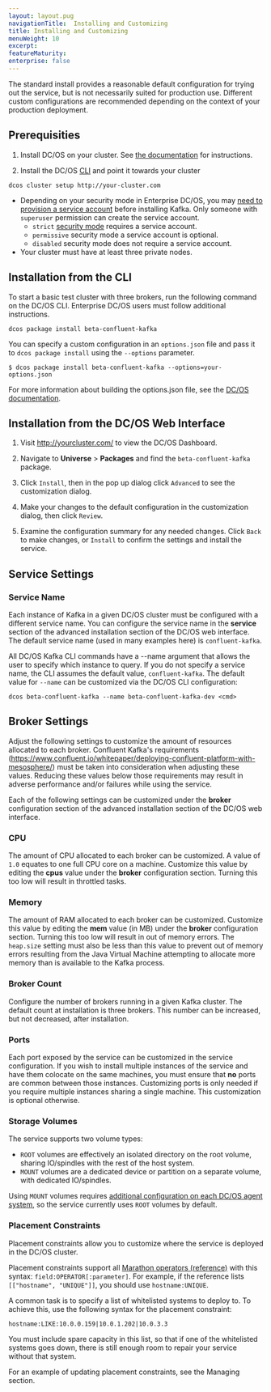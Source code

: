 ```yaml
---
layout: layout.pug
navigationTitle:  Installing and Customizing
title: Installing and Customizing
menuWeight: 10
excerpt:
featureMaturity:
enterprise: false
---
```


The standard install provides a reasonable default configuration for trying out the service, but is not necessarily suited for production use. Different custom configurations are recommended depending on the context of your production deployment.

## Prerequisities

1. Install DC/OS on your cluster. See [the documentation](/1.10/installing/) for instructions.

1. Install the DC/OS [CLI](https://dcos.io/docs/1.10/cli/install/) and point it towards your cluster

```
dcos cluster setup http://your-cluster.com
```

- Depending on your security mode in Enterprise DC/OS, you may [need to provision a service account](/services/beta-confluent-kafka/confluent-auth/) before installing Kafka. Only someone with `superuser` permission can create the service account.
	- `strict` [security mode](/1.10/administration/installing/custom/configuration-parameters/#security) requires a service account.
	- `permissive` security mode a service account is optional.
	- `disabled` security mode does not require a service account.
- Your cluster must have at least three private nodes.

## Installation from the CLI

To start a basic test cluster with three brokers, run the following command on the DC/OS CLI. Enterprise DC/OS users must follow additional instructions.

```
dcos package install beta-confluent-kafka
```

You can specify a custom configuration in an `options.json` file and pass it to `dcos package install` using the `--options` parameter.

```
$ dcos package install beta-confluent-kafka --options=your-options.json
```

For more information about building the options.json file, see the [DC/OS documentation](/1.10/deploying-services/config-universe-service/).

## Installation from the DC/OS Web Interface

1. Visit http://yourcluster.com/ to view the DC/OS Dashboard.

1. Navigate to **Universe** > **Packages** and find the `beta-confluent-kafka` package.

1. Click `Install`, then in the pop up dialog click `Advanced` to see the customization dialog.

1. Make your changes to the default configuration in the customization dialog, then click `Review`.

1. Examine the configuration summary for any needed changes. Click `Back` to make changes, or `Install` to confirm the settings and install the service.

## Service Settings

### Service Name

Each instance of Kafka in a given DC/OS cluster must be configured with a different service name. You can configure the service name in the **service** section of the advanced installation section of the DC/OS web interface. The default service name (used in many examples here) is `confluent-kafka`.

All DC/OS Kafka CLI commands have a --name argument that allows the user to specify which instance to query. If you do not specify a service name, the CLI assumes the default value, `confluent-kafka`. The default value for `--name` can be customized via the DC/OS CLI configuration:
```
dcos beta-confluent-kafka --name beta-confluent-kafka-dev <cmd>
```

## Broker Settings

Adjust the following settings to customize the amount of resources allocated to each broker. Confluent Kafka's requirements (https://www.confluent.io/whitepaper/deploying-confluent-platform-with-mesosphere/) must be taken into consideration when adjusting these values. Reducing these values below those requirements may result in adverse performance and/or failures while using the service.

Each of the following settings can be customized under the **broker** configuration section of the advanced installation section of the DC/OS web interface.


### CPU

The amount of CPU allocated to each broker can be customized. A value of `1.0` equates to one full CPU core on a machine. Customize this value by editing the **cpus** value under the **broker** configuration section. Turning this too low will result in throttled tasks.

### Memory

The amount of RAM allocated to each broker can be customized. Customize this value by editing the **mem** value (in MB) under the **broker** configuration section. Turning this too low will result in out of memory errors. The `heap.size` setting must also be less than this value to prevent out of memory errors resulting from the Java Virtual Machine attempting to allocate more memory than is available to the Kafka process.

### Broker Count

Configure the number of brokers running in a given Kafka cluster. The default count at installation is three brokers. This number can be increased, but not decreased, after installation.

### Ports

Each port exposed by the service can be customized in the service configuration. If you wish to install multiple instances of the service and have them colocate on the same machines, you must ensure that **no** ports are common between those instances. Customizing ports is only needed if you require multiple instances sharing a single machine. This customization is optional otherwise.

### Storage Volumes

The service supports two volume types:
- `ROOT` volumes are effectively an isolated directory on the root volume, sharing IO/spindles with the rest of the host system.
- `MOUNT` volumes are a dedicated device or partition on a separate volume, with dedicated IO/spindles.

Using `MOUNT` volumes requires [additional configuration on each DC/OS agent system](/1.10/administration/storage/mount-disk-resources/), so the service currently uses `ROOT` volumes by default.

### Placement Constraints

Placement constraints allow you to customize where the service is deployed in the DC/OS cluster.

Placement constraints support all [Marathon operators (reference)](http://mesosphere.github.io/marathon/docs/constraints.html) with this syntax: `field:OPERATOR[:parameter]`. For example, if the reference lists `[["hostname", "UNIQUE"]]`, you should  use `hostname:UNIQUE`.

A common task is to specify a list of whitelisted systems to deploy to. To achieve this, use the following syntax for the placement constraint:
```
hostname:LIKE:10.0.0.159|10.0.1.202|10.0.3.3
```

You must include spare capacity in this list, so that if one of the whitelisted systems goes down, there is still enough room to repair your service without that system.

For an example of updating placement constraints, see the Managing section.
